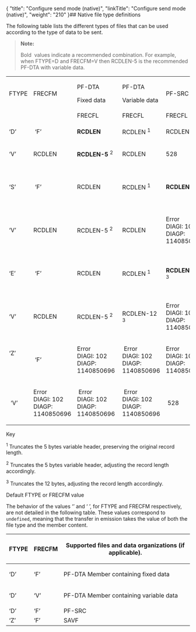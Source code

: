 {
    "title": "Configure send mode (native)",
    "linkTitle": "Configure send mode (native)",
    "weight": "210"
}## Native file type definitions

The following table lists the different types of files that can be used according to the type of data to be sent.

> **Note:**
>
> Bold  values indicate a recommended combination. For example, when FTYPE=D and FRECFM=V then RCDLEN-5 is the recommended PF-DTA with variable data.

<table>
   <tbody>
      <tr>
         <td>FTYPE         </td>
         <td>FRECFM         </td>
         <td><p>PF-DTA</p>
<p>Fixed data</p>         </td>
         <td><p>PF-DTA</p>
<p>Variable data</p>         </td>
         <td>PF-SRC         </td>
         <td>SAVF         </td>
      </tr>
      <tr>
         <td>          </td>
         <td>          </td>
         <td>FRECFL         </td>
         <td>FRECFL         </td>
         <td>FRECFL         </td>
         <td>          </td>
      </tr>
      <tr>
         <td><p>‘D’</p>         </td>
         <td><p> ‘F’</p>         </td>
         <td><p><strong>RCDLEN</strong></p>         </td>
         <td><p>RCDLEN <sup>1</sup></p>         </td>
         <td><p>RCDLEN</p>         </td>
         <td><p>528</p>         </td>
      </tr>
      <tr>
         <td><p>‘V’</p>         </td>
         <td><p>RCDLEN</p>         </td>
         <td><p><strong>RCDLEN-5</strong> <sup>2</sup></p>         </td>
         <td><p>RCDLEN</p>         </td>
         <td><p>528</p>         </td>
      </tr>
      <tr>
         <td><p>‘S’</p>         </td>
         <td><p> ‘F’</p>         </td>
         <td><p>RCDLEN</p>         </td>
         <td><p>RCDLEN <sup>1</sup></p>         </td>
         <td><p><strong>RCDLEN</strong></p>         </td>
         <td><p>Error<br />
DIAGI: 102<br />
DIAGP: 1140850696</p>         </td>
      </tr>
      <tr>
         <td><p>‘V’</p>         </td>
         <td><p>RCDLEN</p>         </td>
         <td><p>RCDLEN-5 <sup>2</sup></p>         </td>
         <td><p>RCDLEN</p>         </td>
         <td><p>Error<br />
DIAGI: 102<br />
DIAGP: 1140850696</p>         </td>
      </tr>
      <tr>
         <td><p>‘E’</p>         </td>
         <td><p> ‘F’</p>         </td>
         <td><p>RCDLEN</p>         </td>
         <td><p>RCDLEN <sup>1</sup></p>         </td>
         <td><p><strong>RCDLEN-12</strong> <sup>3</sup></p>         </td>
         <td><p> Error<br />
DIAGI: 102<br />
DIAGP: 1140850696</p>         </td>
      </tr>
      <tr>
         <td><p>‘V’</p>         </td>
         <td><p>RCDLEN</p>         </td>
         <td><p>RCDLEN-5 <sup>2</sup></p>         </td>
         <td><p>RCDLEN-12 <sup>3</sup></p>         </td>
         <td><p>Error<br />
DIAGI: 102<br />
DIAGP: 1140850696</p>         </td>
      </tr>
      <tr>
         <td><p>‘Z’</p>
<p> </p>         </td>
         <td><p> ‘F’</p>         </td>
         <td><p>Error<br />
DIAGI: 102<br />
DIAGP: 1140850696 </p>         </td>
         <td><p> Error<br />
DIAGI: 102<br />
DIAGP: 1140850696</p>         </td>
         <td><p>Error<br />
DIAGI: 102<br />
DIAGP: 1140850696 </p>         </td>
         <td><p> <strong>528</strong></p>         </td>
      </tr>
      <tr>
         <td><p> ‘V’</p>         </td>
         <td><p>Error<br />
DIAGI: 102<br />
DIAGP: 1140850696</p>         </td>
         <td><p> Error<br />
DIAGI: 102<br />
DIAGP: 1140850696</p>         </td>
         <td><p> Error<br />
DIAGI: 102<br />
DIAGP: 1140850696</p>         </td>
         <td><p> 528</p>         </td>
      </tr>
   </tbody>
</table>

Key

<sup>1</sup> Truncates the 5 bytes variable header, preserving the original record length.

<sup>2</sup> Truncates the 5 bytes variable header, adjusting the record length accordingly.

<sup>3</sup> Truncates the 12 bytes, adjusting the record length accordingly.

Default FTYPE or FRECFM value

The behavior of the values ‘’ and ‘ ’, for FTYPE and FRECFM respectively, are not detailed in the following table. These values correspond to `undefined`, meaning that the transfer in emission takes the value of both the file type and the member content.

<table>
   <thead>
      <tr>
<th class="TableStyle-SynchTableStyle_interop-HeadE-Column1-Header1"><p>FTYPE</p>         </th>
<th class="TableStyle-SynchTableStyle_interop-HeadE-Column1-Header1"><p>FRECFM</p>         </th>
<th class="TableStyle-SynchTableStyle_interop-HeadD-Column1-Header1"><p>Supported files and data organizations (if applicable).</p>         </th>
      </tr>
   </thead>
   <tbody>
      <tr>
         <td>‘D’         </td>
         <td>‘F’         </td>
         <td><p>PF-DTA Member containing fixed data</p>         </td>
      </tr>
      <tr>
         <td>‘D’         </td>
         <td>‘V’         </td>
         <td><p>PF-DTA Member containing variable data</p>         </td>
      </tr>
      <tr>
         <td>‘D’         </td>
         <td>‘F’         </td>
         <td>PF-SRC         </td>
      </tr>
      <tr>
         <td>‘Z’         </td>
         <td>‘F’         </td>
         <td>SAVF         </td>
      </tr>
   </tbody>
</table>
